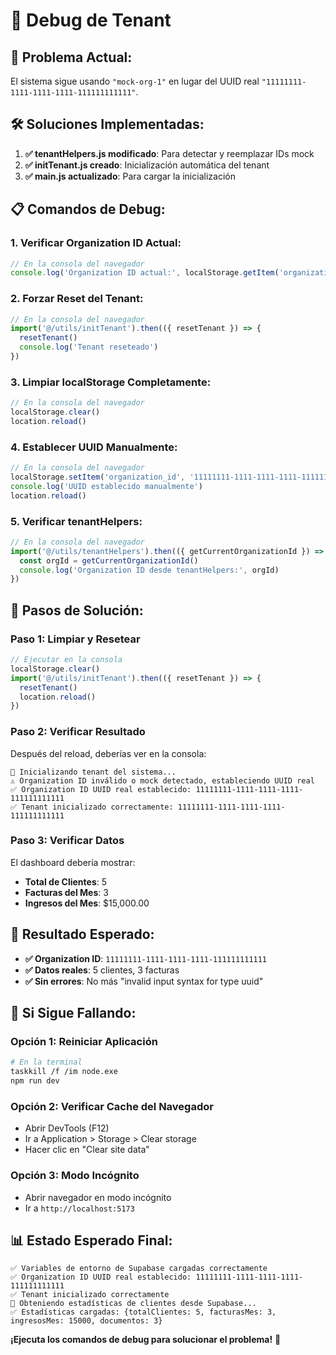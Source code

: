 # 🔧 Debug de Tenant

## 🚨 **Problema Actual:**

El sistema sigue usando `"mock-org-1"` en lugar del UUID real `"11111111-1111-1111-1111-111111111111"`.

## 🛠️ **Soluciones Implementadas:**

1. **✅ tenantHelpers.js modificado**: Para detectar y reemplazar IDs mock
2. **✅ initTenant.js creado**: Inicialización automática del tenant
3. **✅ main.js actualizado**: Para cargar la inicialización

## 📋 **Comandos de Debug:**

### **1. Verificar Organization ID Actual:**
```javascript
// En la consola del navegador
console.log('Organization ID actual:', localStorage.getItem('organization_id'))
```

### **2. Forzar Reset del Tenant:**
```javascript
// En la consola del navegador
import('@/utils/initTenant').then(({ resetTenant }) => {
  resetTenant()
  console.log('Tenant reseteado')
})
```

### **3. Limpiar localStorage Completamente:**
```javascript
// En la consola del navegador
localStorage.clear()
location.reload()
```

### **4. Establecer UUID Manualmente:**
```javascript
// En la consola del navegador
localStorage.setItem('organization_id', '11111111-1111-1111-1111-111111111111')
console.log('UUID establecido manualmente')
location.reload()
```

### **5. Verificar tenantHelpers:**
```javascript
// En la consola del navegador
import('@/utils/tenantHelpers').then(({ getCurrentOrganizationId }) => {
  const orgId = getCurrentOrganizationId()
  console.log('Organization ID desde tenantHelpers:', orgId)
})
```

## 🔄 **Pasos de Solución:**

### **Paso 1: Limpiar y Resetear**
```javascript
// Ejecutar en la consola
localStorage.clear()
import('@/utils/initTenant').then(({ resetTenant }) => {
  resetTenant()
  location.reload()
})
```

### **Paso 2: Verificar Resultado**
Después del reload, deberías ver en la consola:
```
🔄 Inicializando tenant del sistema...
⚠️ Organization ID inválido o mock detectado, estableciendo UUID real
✅ Organization ID UUID real establecido: 11111111-1111-1111-1111-111111111111
✅ Tenant inicializado correctamente: 11111111-1111-1111-1111-111111111111
```

### **Paso 3: Verificar Datos**
El dashboard debería mostrar:
- **Total de Clientes**: 5
- **Facturas del Mes**: 3
- **Ingresos del Mes**: $15,000.00

## 🎯 **Resultado Esperado:**

- **✅ Organization ID**: `11111111-1111-1111-1111-111111111111`
- **✅ Datos reales**: 5 clientes, 3 facturas
- **✅ Sin errores**: No más "invalid input syntax for type uuid"

## 🚨 **Si Sigue Fallando:**

### **Opción 1: Reiniciar Aplicación**
```bash
# En la terminal
taskkill /f /im node.exe
npm run dev
```

### **Opción 2: Verificar Cache del Navegador**
- Abrir DevTools (F12)
- Ir a Application > Storage > Clear storage
- Hacer clic en "Clear site data"

### **Opción 3: Modo Incógnito**
- Abrir navegador en modo incógnito
- Ir a `http://localhost:5173`

## 📊 **Estado Esperado Final:**

```
✅ Variables de entorno de Supabase cargadas correctamente
✅ Organization ID UUID real establecido: 11111111-1111-1111-1111-111111111111
✅ Tenant inicializado correctamente
🔄 Obteniendo estadísticas de clientes desde Supabase...
✅ Estadísticas cargadas: {totalClientes: 5, facturasMes: 3, ingresosMes: 15000, documentos: 3}
```

**¡Ejecuta los comandos de debug para solucionar el problema!** 🚀
